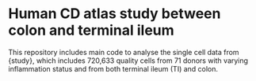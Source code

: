 # Human CD atlas study between colon and terminal ileum

This repository includes main code to analyse the single cell data from {study}, which includes 720,633 quality cells from 71 donors with varying inflammation status and from both terminal ileum (TI) and colon.
